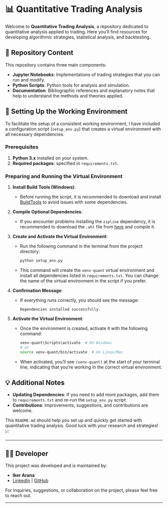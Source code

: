 # 📊 Quantitative Trading Analysis

Welcome to **Quantitative Trading Analysis**, a repository dedicated to quantitative analysis applied to trading. Here you’ll find resources for developing algorithmic strategies, statistical analysis, and backtesting.

## 📁 Repository Content

This repository contains three main components:

- **Jupyter Notebooks**: Implementations of trading strategies that you can run and modify.
- **Python Scripts**: Python tools for analysis and simulation.
- **Documentation**: Bibliographic references and explanatory notes that help to understand the methods and theories applied.

## 🚀 Setting Up the Working Environment

To facilitate the setup of a consistent working environment, I have included a configuration script (`setup_env.py`) that creates a virtual environment with all necessary dependencies.

### Prerequisites

1. **Python 3.x** installed on your system.
2. **Required packages**: specified in `requirements.txt`.

### Preparing and Running the Virtual Environment

1. **Install Build Tools (Windows)**:
   - Before running the script, it is recommended to download and install [BuildTools](https://visualstudio.microsoft.com/es/visual-cpp-build-tools/) to avoid issues with some dependencies.
   
2. **Compile Optional Dependencies**:
   - If you encounter problems installing the `zipline` dependency, it is recommended to download the `.whl` file from [here](https://github.com/cgohlke/talib-build) and compile it.

3. **Create and Activate the Virtual Environment**:
   - Run the following command in the terminal from the project directory:

     ```bash
     python setup_env.py
     ```

   - This command will create the `venv-quant` virtual environment and install all dependencies listed in `requirements.txt`. You can change the name of the virtual environment in the script if you prefer.

4. **Confirmation Message**:
   - If everything runs correctly, you should see the message:
     ```
     Dependencies installed successfully.
     ```

5. **Activate the Virtual Environment**:
   - Once the environment is created, activate it with the following command:

     ```bash
     venv-quant\Scripts\activate  # On Windows
     # or
     source venv-quant/bin/activate  # On Linux/Mac
     ```

   - When activated, you’ll see `(venv-quant)` at the start of your terminal line, indicating that you’re working in the correct virtual environment.

## 💡 Additional Notes

- **Updating Dependencies**: If you need to add more packages, add them to `requirements.txt` and re-run the `setup_env.py` script.
- **Contributions**: Improvements, suggestions, and contributions are welcome.

This `README.md` should help you set up and quickly get started with quantitative trading analysis. Good luck with your research and strategies! 📈

---

## 👨‍💻 Developer

This project was developed and is maintained by:

- **Iker Arana**
- [LinkedIn](https://www.linkedin.com/in/iker-arana-0ab741a6/) | [GitHub](https://github.com/aranagarapena?tab=repositories)

For inquiries, suggestions, or collaboration on the project, please feel free to reach out. 


---
